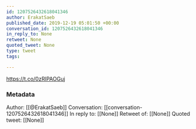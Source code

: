 ```yaml
---
id: 1207526432618041346
author: ErakatSaeb
published_date: 2019-12-19 05:01:50 +00:00
conversation_id: 1207526432618041346
in_reply_to: None
retweet: None
quoted_tweet: None
type: tweet
tags:

---
```


https://t.co/0zRIPAOGuj

### Metadata

Author: [[@ErakatSaeb]]
Conversation: [[conversation-1207526432618041346]]
In reply to: [[None]]
Retweet of: [[None]]
Quoted tweet: [[None]]
